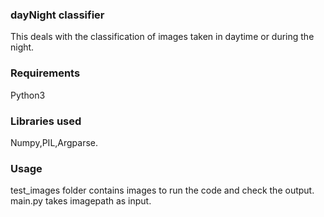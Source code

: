 ### dayNight classifier 
This deals with the classification of images taken in daytime or during the night.
### Requirements
Python3 
### Libraries used
Numpy,PIL,Argparse.
### Usage
test_images folder contains images to run the code and check the output.
main.py takes imagepath as input.
